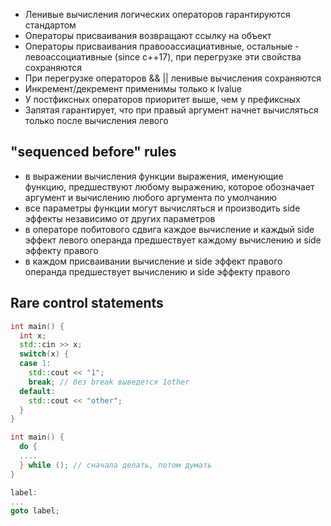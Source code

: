 - Ленивые вычисления логических операторов гарантируются стандартом
- Операторы присваивания возвращают ссылку на объект
- Операторы присваивания правооассиациативные, остальные - левоассоциативные (since c++17), при перегрузке эти свойства сохраняются
- При перегрузке операторов && || ленивые вычисления сохраняются
- Инкремент/декремент применимы только к lvalue
- У постфиксных операторов приоритет выше, чем у префиксных
- Запятая гарантирует, что при правый аргумент начнет вычисляться только после вычисления левого
## "sequenced before" rules
- в выражении вычисления функции выражения, именующие функцию, предшествуют любому выражению, которое обозначает аргумент и вычислению любого аргумента по умолчанию
- все параметры функции могут вычисляться и производить side эффекты независимо от других параметров
- в операторе побитового сдвига каждое вычисление и каждый side эффект левого операнда предшествует каждому вычислению и side эффекту правого
- в каждом присваивании вычисление и side эффект правого операнда предшествует вычислению и side эффекту правого

## Rare control statements

```c++
int main() {
  int x;
  std::cin >> x;
  switch(x) {
  case 1:
    std::cout << "1";
    break; // без break выведется 1other
  default:
    std::cout << "other";
  }
}
```

```c++
int main() {
  do {
  ....
  } while (); // сначала делать, потом думать
}
```

```c++
label:
...
goto label;
```